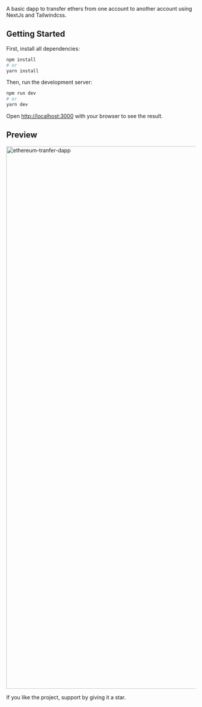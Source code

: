 A basic dapp to transfer ethers from one account to another account using NextJs and Tailwindcss.

## Getting Started

First, install all dependencies:

```bash
npm install
# or
yarn install
```
Then, run the development server: 

```bash
npm run dev
# or
yarn dev
```

Open [http://localhost:3000](http://localhost:3000) with your browser to see the result.

## Preview

<img width="1440" alt="ethereum-tranfer-dapp" src="https://user-images.githubusercontent.com/81639340/171578347-2a7da0e8-558e-461d-848d-0063ca3011ff.png">


If you like the project, support by giving it a star.
